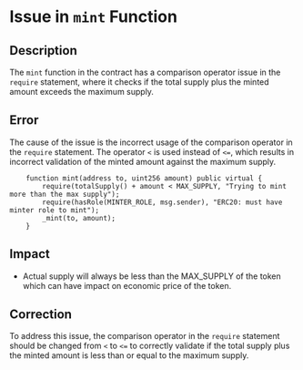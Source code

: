 # Issue in `mint` Function

## Description
The `mint` function in the contract has a comparison operator issue in the `require` statement, where it checks if the total supply plus the minted amount exceeds the maximum supply.

## Error
The cause of the issue is the incorrect usage of the comparison operator in the `require` statement. The operator `<` is used instead of `<=`, which results in incorrect validation of the minted amount against the maximum supply.
```
    function mint(address to, uint256 amount) public virtual {
        require(totalSupply() + amount < MAX_SUPPLY, "Trying to mint more than the max supply");
        require(hasRole(MINTER_ROLE, msg.sender), "ERC20: must have minter role to mint");
        _mint(to, amount);
    }
```

## Impact
- Actual supply will always be less than the MAX_SUPPLY of the token which can have impact on economic price of the token.

## Correction
To address this issue, the comparison operator in the `require` statement should be changed from `<` to `<=` to correctly validate if the total supply plus the minted amount is less than or equal to the maximum supply.
